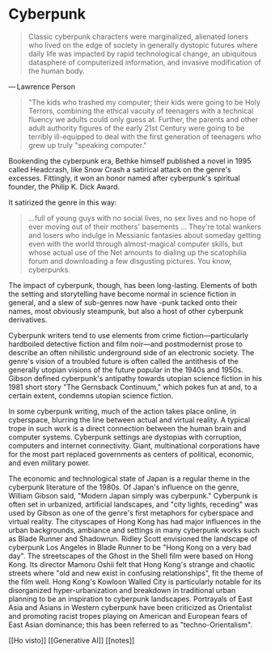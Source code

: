 # Cyberpunk

> Classic cyberpunk characters were marginalized, alienated loners who lived on the edge of society in generally dystopic futures where daily life was impacted by rapid technological change, an ubiquitous datasphere of computerized information, and invasive modification of the human body.

— Lawrence Person

> "The kids who trashed my computer; their kids were going to be Holy Terrors, combining the ethical vacuity of teenagers with a technical fluency we adults could only guess at. Further, the parents and other adult authority figures of the early 21st Century were going to be terribly ill-equipped to deal with the first generation of teenagers who grew up truly "speaking computer."

Bookending the cyberpunk era, Bethke himself published a novel in 1995 called Headcrash, like Snow Crash a satirical attack on the genre's excesses. Fittingly, it won an honor named after cyberpunk's spiritual founder, the Philip K. Dick Award.

It satirized the genre in this way:

> ...full of young guys with no social lives, no sex lives and no hope of ever moving out of their mothers' basements ... They're total wankers and losers who indulge in Messianic fantasies about someday getting even with the world through almost-magical computer skills, but whose actual use of the Net amounts to dialing up the scatophilia forum and downloading a few disgusting pictures. You know, cyberpunks.

The impact of cyberpunk, though, has been long-lasting. Elements of both the setting and storytelling have become normal in science fiction in general, and a slew of sub-genres now have -punk tacked onto their names, most obviously steampunk, but also a host of other cyberpunk derivatives.

Cyberpunk writers tend to use elements from crime fiction—particularly hardboiled detective fiction and film noir—and postmodernist prose to describe an often nihilistic underground side of an electronic society. The genre's vision of a troubled future is often called the antithesis of the generally utopian visions of the future popular in the 1940s and 1950s. Gibson defined cyberpunk's antipathy towards utopian science fiction in his 1981 short story "The Gernsback Continuum," which pokes fun at and, to a certain extent, condemns utopian science fiction.

In some cyberpunk writing, much of the action takes place online, in cyberspace, blurring the line between actual and virtual reality. A typical trope in such work is a direct connection between the human brain and computer systems. Cyberpunk settings are dystopias with corruption, computers and internet connectivity. Giant, multinational corporations have for the most part replaced governments as centers of political, economic, and even military power.

The economic and technological state of Japan is a regular theme in the cyberpunk literature of the 1980s. Of Japan's influence on the genre, William Gibson said, "Modern Japan simply was cyberpunk." Cyberpunk is often set in urbanized, artificial landscapes, and "city lights, receding" was used by Gibson as one of the genre's first metaphors for cyberspace and virtual reality. The cityscapes of Hong Kong has had major influences in the urban backgrounds, ambiance and settings in many cyberpunk works such as Blade Runner and Shadowrun. Ridley Scott envisioned the landscape of cyberpunk Los Angeles in Blade Runner to be "Hong Kong on a very bad day". The streetscapes of the Ghost in the Shell film were based on Hong Kong. Its director Mamoru Oshii felt that Hong Kong's strange and chaotic streets where "old and new exist in confusing relationships", fit the theme of the film well. Hong Kong's Kowloon Walled City is particularly notable for its disorganized hyper-urbanization and breakdown in traditional urban planning to be an inspiration to cyberpunk landscapes. Portrayals of East Asia and Asians in Western cyberpunk have been criticized as Orientalist and promoting racist tropes playing on American and European fears of East Asian dominance; this has been referred to as "techno-Orientalism".

[[Ho visto]]
[[Generative AI]]
[[notes]]